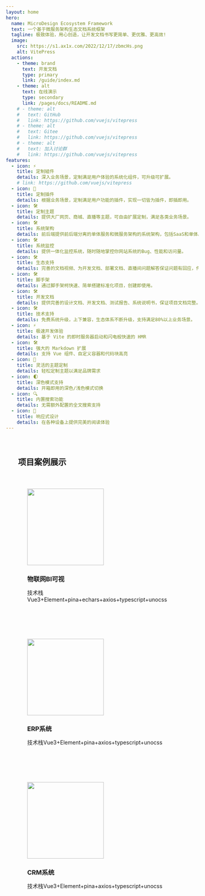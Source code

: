 ```yaml
---
layout: home
hero:
  name: MicroDesign Ecosystem Framework
  text: 一个基于微服务架构生态文档系统框架 
  tagline: 极致体验，用心创造，让开发文档书写更简单、更优雅、更高效!
  image:
    src: https://s1.ax1x.com/2022/12/17/zbmcHs.png
    alt: VitePress
  actions:
    - theme: brand
      text: 开发文档
      type: primary
      link: /guide/index.md
    - theme: alt
      text: 在线演示
      type: secondary
      link: /pages/docs/README.md
    # - theme: alt
    #   text: GitHub
    #   link: https://github.com/vuejs/vitepress
    # - theme: alt
    #   text: Gitee
    #   link: https://github.com/vuejs/vitepress
    # - theme: alt
    #   text: 加入讨论群
    #   link: https://github.com/vuejs/vitepress
features:
  - icon: ⚡️
    title: 定制組件
    details: 深入业务场景，定制满足用户体验的系统化组件，可升级可扩展。
    # link: https://github.com/vuejs/vitepress
  - icon: 🖖
    title: 定制插件
    details: 根据业务场景，定制满足用户功能的插件，实现一切皆为插件，即插即用。
  - icon: 🛠️
    title: 定制主题
    details: 提供大厂网页、商城、直播等主题，可自由扩展定制，满足各类业务场景。
  - icon: 🛠️
    title: 系统架构
    details: 前后端提供前后端分离的单体服务和微服务架构的系统架构，包括SaaS和单体。
  - icon: 🛠️
    title: 系统监控
    details: 提供一体化监控系统，随时随地掌控你网站系统的Bug、性能和访问量。
  - icon: 🛠️
    title: 生态支持
    details: 完善的文档视频、为开发文档、部署文档、直播间问题解答保证问题有回应，件件有着落。
  - icon: 🛠️
    title: 脚手架
    details: 通过脚手架柯快速、简单搭建标准化项目，创建即使用。
  - icon: 🛠️
    title: 开发文档
    details: 提供完善的设计文档、开发文档、测试报告、系统说明书，保证项目文档完整。
  - icon: 🛠️
    title: 技术支持
    details: 免费系统升级，上下兼容，生态体系不断升级，支持满足80%以上业务场景。
  - icon: ⚡️
    title: 极速开发体验
    details: 基于 Vite 的即时服务器启动和闪电般快速的 HMR
  - icon: 🛠️
    title: 强大的 Markdown 扩展
    details: 支持 Vue 组件、自定义容器和代码块高亮
  - icon: 🎨
    title: 灵活的主题定制
    details: 轻松定制主题以满足品牌需求
  - icon: 🌓
    title: 深色模式支持
    details: 开箱即用的深色/浅色模式切换
  - icon: 🔍
    title: 内置搜索功能
    details: 无需额外配置的全文搜索支持
  - icon: 📱
    title: 响应式设计
    details: 在各种设备上提供完美的阅读体验
---
```


<div class="custom-container">
<!-- iconify 图标 + 无链接 -->
<Links
  :items="[
    {
      icon: { icon: 'line-md:iconify2-static', color: '#1769AA' },
      size: 48,
      name: 'iconify',
      desc: '开源的图标库，提供了数以万计的矢量图标，支持多种框架和平台。它允许开发者轻松地在项目中使用各种图标，并且支持深浅模式切换。'
    }
  ]"
/>

<Links
  :grid="3"
  :items="[
    // 深浅色模式的 iconify 图标 + v-html 渲染
    {
      icon: { light: 'ion:logo-vercel', dark: 'ion:logo-vercel', color: { light: '#000000', dark: '#FFFFFF' } },
      name: `<p style='margin:0; font-style: italic;'>Vercel</p>`,
      desc: '适用于前端框架的无服务器部署平台，支持静态生成和即时预览。',
      link: 'https://vercel.com/'
    },
    // 深浅模式 iconify 图标，无 color
    {
      icon: { light: 'skill-icons:vite-dark', dark: 'skill-icons:vite-light' },
      name: 'Vite',
      desc: '极速的现代前端构建工具，支持热更新与按需加载。',
      link: 'https://vitejs.dev/'
    },
    // 无图标
    {
      name: 'MDN Web Docs',
      desc: '权威的 Web 技术文档库，涵盖 HTML、CSS 和 JavaScript。',
      link: 'https://developer.mozilla.org/'
    }
  ]"
/>
## 项目案例展示
<div class="feature-grid">
  <div class="feature-card">
    <div class="feature-icon">
    <img src="/images/bi/bi.png" height="200" />
    </div>
    <h3>物联网BI可视</h3>
    <p>技术栈Vue3+Element+pina+echars+axios+typescript+unocss</p>
  </div>
  
  <div class="feature-card">
    <div class="feature-icon">
       <img src="/images/erp/login.png" height="200" />
    </div>
    <h3>ERP系统</h3>
    <p>技术栈Vue3+Element+pina+axios+typescript+unocss</p>
  </div>
  
  <div class="feature-card">
    <div class="feature-icon">
       <img src="/images/erp/login.png" height="200" />
    </div>
    <h3>CRM系统</h3>
    <p>技术栈Vue3+Element+pina+axios+typescript+unocss</p>
  </div>
</div>

</div>

<style>
/* 自定义样式 */
.custom-container {
  max-width: 1200px;
  margin: 4rem auto;
  padding: 0 2rem;
}

.feature-grid {
  display: grid;
  grid-template-columns: repeat(auto-fit, minmax(300px, 1fr));
  gap: 2rem;
  margin-top: 2rem;
}

.feature-card {
  background: var(--vp-c-bg-soft);
  border-radius: 12px;
  padding: 1.5rem;
  border: 1px solid var(--vp-c-divider-light);
  transition: transform 0.3s ease, box-shadow 0.3s ease;
}

.feature-card:hover {
  transform: translateY(-5px);
  box-shadow: 0 10px 20px rgba(0,0,0,0.1);
}

.feature-icon {
  font-size: 2.5rem;
  margin-bottom: 1rem;
  heigh:200px;
}

.feature-card h3 {
  color: var(--vp-c-brand);
  margin-bottom: 0.8rem;
}

.feature-card p {
  color: var(--vp-c-text-2);
}
</style>